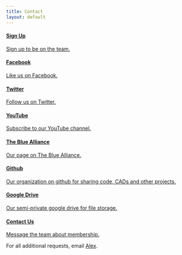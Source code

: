 ```yaml
---
title: Contact
layout: default
---
```


<div class="list-group">
    <a class="list-group-item" href="/signup">
        <h4 class="media-heading">Sign Up</h4>
        Sign up to be on the team.
    </a>
    <a class="list-group-item" href="https://www.facebook.com/Team4334">
        <h4 class="media-heading">Facebook</h4>
        Like us on Facebook.
    </a>
    <a class="list-group-item" href="https://twitter.com/Team4334">
        <h4 class="media-heading">Twitter</h4>
        Follow us on Twitter.
    </a>
    <a class="list-group-item" href="https://www.youtube.com/user/Team4334ATA">
        <h4 class="media-heading">YouTube</h4>
        Subscribe to our YouTube channel.
    </a>
    <a class="list-group-item" href="http://www.thebluealliance.com/team/4334">
        <h4 class="media-heading">The Blue Alliance</h4>
        Our page on The Blue Alliance.
    </a>
    <a class="list-group-item" href="https://github.com/Team4334">
        <h4 class="media-heading">Github</h4>
        Our organization on github for sharing code, CADs and other projects.
    </a>
    <a class="list-group-item" href="https://drive.google.com/folderview?id=0B8oF1GHzyAwHNUNKckRWRFhxcnc&usp=sharing">
        <h4 class="media-heading">Google Drive</h4>
        Our semi-private google drive for file storage.
    </a>
    <a class="list-group-item" href="/contact">
        <h4 class="media-heading">Contact Us</h4>
        Message the team about membership.
    </a>
</div>

For all additional requests, email [Alex](mailto:alex@4334.ca).
